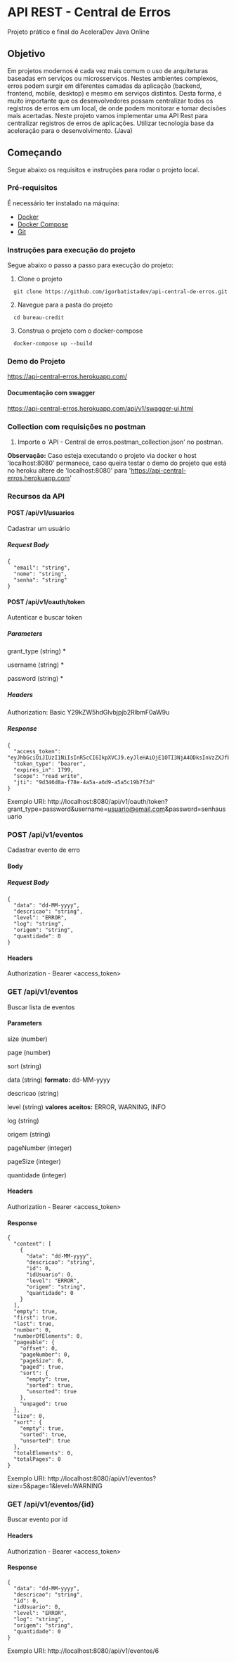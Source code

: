 # API REST - Central de Erros

Projeto prático e final do AceleraDev Java Online

## Objetivo

Em projetos modernos é cada vez mais comum o uso de arquiteturas baseadas em serviços ou microsserviços. Nestes ambientes complexos, erros podem surgir em diferentes camadas da aplicação (backend, frontend, mobile, desktop) e mesmo em serviços distintos. Desta forma, é muito importante que os desenvolvedores possam centralizar todos os registros de erros em um local, de onde podem monitorar e tomar decisões mais acertadas. Neste projeto vamos implementar uma API Rest para centralizar registros de erros de aplicações.
Utilizar tecnologia base da aceleração para o desenvolvimento. (Java)

## Começando
Segue abaixo os requisitos e instruções para rodar o projeto local.

### Pré-requisitos
É necessário ter instalado na máquina:

- [Docker](https://docs.docker.com/get-docker/)
- [Docker Compose](https://docs.docker.com/compose/install/)
- [Git](https://git-scm.com/book/en/v2/Getting-Started-Installing-Git)

### Instruções para execução do projeto
Segue abaixo o passo a passo para execução do projeto:

1. Clone o projeto
```
  git clone https://github.com/igorbatistadev/api-central-de-erros.git
```
2. Navegue para a pasta do projeto
```
  cd bureau-credit
```
3. Construa o projeto com o docker-compose
```
  docker-compose up --build
```

### Demo do Projeto
https://api-central-erros.herokuapp.com/

#### Documentação com swagger

https://api-central-erros.herokuapp.com/api/v1/swagger-ui.html


### Collection com requisições no postman
1. Importe o 'API - Central de erros.postman_collection.json' no postman.

**Observação:** Caso esteja executando o projeto via docker o host 'localhost:8080' permanece, caso queira testar o demo do projeto que está no heroku altere de 'localhost:8080' para 'https://api-central-erros.herokuapp.com'

### Recursos da API

#### POST /api/v1/usuarios

Cadastrar um usuário

##### Request Body
```
{
  "email": "string",
  "nome": "string",
  "senha": "string"
}
```

#### POST /api/v1/oauth/token
Autenticar e buscar token

##### Parameters

grant_type (string) *

username (string) *

password (string) *

##### Headers

Authorization: Basic Y29kZW5hdGlvbjpjb2RlbmF0aW9u

##### Response

```
{
  "access_token": "eyJhbGciOiJIUzI1NiIsInR5cCI6IkpXVCJ9.eyJleHAiOjE1OTI3NjA4ODksInVzZXJfbmFtZSI6InNlZ3VyYW5jYUBlbWFpbC5jb20iLCJqdGkiOiI5ZDM0NmQ4YS1mNzhlLTRhNWEtYTZkOS1hNWE1YzE5YjdmM2QiLCJjbGllbnRfaWQiOiJjb2RlbmF0aW9uIiwic2NvcGUiOlsicmVhZCIsIndyaXRlIl19.uMdT9k1fFtHcBvSnJMAZBokW2fHvVQyjeGPiOcVgZaQ",
  "token_type": "bearer",
  "expires_in": 1799,
  "scope": "read write",
  "jti": "9d346d8a-f78e-4a5a-a6d9-a5a5c19b7f3d"
}
```
Exemplo URI: http://localhost:8080/api/v1/oauth/token?grant_type=password&username=usuario@email.com&password=senhausuario

### POST /api/v1/eventos
Cadastrar evento de erro

#### Body

##### Request Body
```
{
  "data": "dd-MM-yyyy",
  "descricao": "string",
  "level": "ERROR",
  "log": "string",
  "origem": "string",
  "quantidade": 0
}
```
#### Headers

Authorization - Bearer <access_token>


### GET /api/v1/eventos
Buscar lista de eventos

#### Parameters

size (number)

page (number)

sort (string)

data (string) **formato:** dd-MM-yyyy

descricao (string)

level (string) **valores aceitos:** ERROR, WARNING, INFO

log (string)

origem (string)

pageNumber (integer)

pageSize (integer)

quantidade (integer)

#### Headers
Authorization - Bearer <access_token>

#### Response
```
{
  "content": [
    {
      "data": "dd-MM-yyyy",
      "descricao": "string",
      "id": 0,
      "idUsuario": 0,
      "level": "ERROR",
      "origem": "string",
      "quantidade": 0
    }
  ],
  "empty": true,
  "first": true,
  "last": true,
  "number": 0,
  "numberOfElements": 0,
  "pageable": {
    "offset": 0,
    "pageNumber": 0,
    "pageSize": 0,
    "paged": true,
    "sort": {
      "empty": true,
      "sorted": true,
      "unsorted": true
    },
    "unpaged": true
  },
  "size": 0,
  "sort": {
    "empty": true,
    "sorted": true,
    "unsorted": true
  },
  "totalElements": 0,
  "totalPages": 0
}
```

Exemplo URI: http://localhost:8080/api/v1/eventos?size=5&page=1&level=WARNING


### GET /api/v1/eventos/{id}
Buscar evento por id

#### Headers
Authorization - Bearer <access_token>

#### Response
```
{
  "data": "dd-MM-yyyy",
  "descricao": "string",
  "id": 0,
  "idUsuario": 0,
  "level": "ERROR",
  "log": "string",
  "origem": "string",
  "quantidade": 0
}
```

Exemplo URI: http://localhost:8080/api/v1/eventos/6
